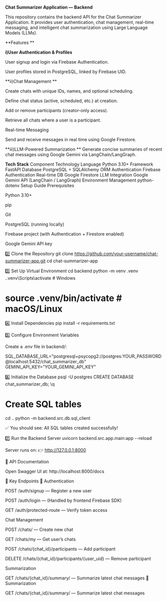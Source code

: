 **Chat Summarizer Application — Backend**

This repository contains the backend API for the Chat Summarizer Application. It provides user authentication, chat management, real-time messaging, and intelligent chat summarization using Large Language Models (LLMs).

**Features
**

**i)User Authentication & Profiles**

User signup and login via Firebase Authentication.

User profiles stored in PostgreSQL, linked by Firebase UID.


**ii)Chat Management
**

Create chats with unique IDs, names, and optional scheduling.

Define chat status (active, scheduled, etc.) at creation.

Add or remove participants (creator-only access).

Retrieve all chats where a user is a participant.

Real-time Messaging

Send and receive messages in real time using Google Firestore.


**iii)LLM-Powered Summarization
**
Generate concise summaries of recent chat messages using Google Gemini via LangChain/LangGraph.


**Tech Stack**
Component	Technology
Language	Python 3.10+
Framework	FastAPI
Database	PostgreSQL + SQLAlchemy ORM
Authentication	Firebase Authentication
Real-time DB	Google Firestore
LLM Integration	Google Gemini API (LangChain / LangGraph)
Environment Management	python-dotenv
Setup Guide
Prerequisites

Python 3.10+

pip

Git

PostgreSQL (running locally)

Firebase project (with Authentication + Firestore enabled)

Google Gemini API key

2️⃣ Clone the Repository
git clone https://github.com/your-username/chat-summarizer-app.git
cd chat-summarizer-app

3️⃣ Set Up Virtual Environment
cd backend
python -m venv .venv
.\.venv\Scripts\activate   # Windows
# source .venv/bin/activate  # macOS/Linux

4️⃣ Install Dependencies
pip install -r requirements.txt

5️⃣ Configure Environment Variables

Create a .env file in backend/:

SQL_DATABASE_URL="postgresql+psycopg2://postgres:YOUR_PASSWORD@localhost:5432/chat_summarizer_db"
GEMINI_API_KEY="YOUR_GEMINI_API_KEY"

6️⃣ Initialize the Database
psql -U postgres
CREATE DATABASE chat_summarizer_db;
\q

# Create SQL tables
cd ..
python -m backend.src.db.sql_client


✅ You should see:
All SQL tables created successfully!

7️⃣ Run the Backend Server
uvicorn backend.src.app.main:app --reload


Server runs on:
👉 http://127.0.0.1:8000

📘 API Documentation

Open Swagger UI at:
http://localhost:8000/docs

🔑 Key Endpoints
🔐 Authentication

POST /auth/signup — Register a new user

POST /auth/login — (Handled by frontend Firebase SDK)

GET /auth/protected-route — Verify token access

Chat Management

POST /chats/ — Create new chat

GET /chats/my — Get user’s chats

POST /chats/{chat_id}/participants — Add participant

DELETE /chats/{chat_id}/participants/{user_uid} — Remove participant

Summarization

GET /chats/{chat_id}/summary/ — Summarize latest chat messages
🧠 Summarization

GET /chats/{chat_id}/summary/ — Summarize latest chat messages
